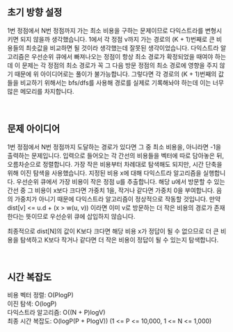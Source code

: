 ## 초기 방향 설정
1번 정점에서 N번 정점까지 가는 최소 비용을 구하는 문제이므로 다익스트라를 변형시키면 되지 않을까 생각했습니다.
1에서 각 정점 v까지 가는 경로의 (K + 1)번째로 큰 비용들의 최솟값을 비교하면 될 것이라 생각했는데 잘못된 생각이었습니다.
다익스트라 알고리즘은 우선순위 큐에서 빠져나오는 정점이 항상 최소 경로가 확정되었을 때여야 하는데
이 문제는 각 정점의 최소 경로가 꼭 그 다음 방문 정점의 최소 경로에 영향을 주지 않기 때문에 위 아이디어로는 풀이가 불가능합니다.
그렇다면 각 경로의 (K + 1)번째의 값들을 비교하기 위해서는 bfs/dfs를 사용해 경로를 실제로 기록해놔야 하는데 이는 너무 많은 메모리를 차지합니다.

<br>

## 문제 아이디어
1번 정점에서 N번 정점까지 도달하는 경로가 있다면 그 중 최소 비용을, 아니라면 -1을 출력하는 문제입니다.
입력으로 들어오는 각 간선의 비용들을 벡터에 따로 담아놓은 뒤, 오름차순으로 정렬합니다.
가장 작은 비용부터 차례대로 탐색해도 되지만, 시간 단축을 위해 이진 탐색을 사용했습니다.
지정된 비용 x에 대해 다익스트라 알고리즘을 실행합니다.
우선순위 큐에서 가장 비용이 작은 정점 u를 추출합니다.
해당 u에서 방문할 수 있는 간선 중 그 비용이 x보다 크다면 가중치 1을, 작거나 같다면 가중치 0을 부여합니다.
음의 가중치가 아니기 때문에 다익스트라 알고리즘이 정상적으로 작동할 것입니다.
만약 dist[v] <= u.d + (x > w(u, v)) 이라면 이미 v로 방문하는 더 작은 비용의 경로가 존재한다는 뜻이므로 우선순위 큐에 삽입하지 않습니다.

최종적으로 dist[N]의 값이 K보다 크다면 해당 비용 x가 정답이 될 수 없으므로 더 큰 비용을 탐색하고 K보다 작거나 같다면 더 작은 비용이 정답이 될 수 있는지 탐색합니다.

<br>

## 시간 복잡도

비용 벡터 정렬: O(PlogP) 
<br>
이진 탐색: O(logP) 
<br>
다익스트라 알고리즘: O((N + P)logV)
<br>
최종 시간 복잡도: O(logP(P + PlogV)) (1 <= P <= 10,000, 1 <= N <= 1,000)
